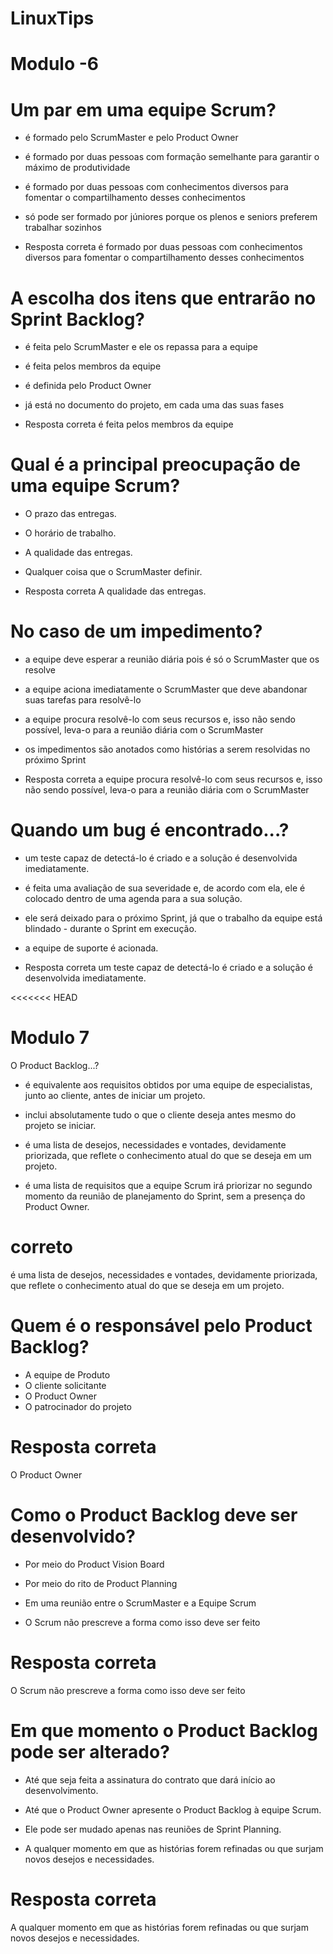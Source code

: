 # LinuxTips

# Modulo -6 
# Um par em uma equipe Scrum?
- é formado pelo ScrumMaster e pelo Product Owner
- é formado por duas pessoas com formação semelhante para garantir o máximo de produtividade
- é formado por duas pessoas com conhecimentos diversos para fomentar o compartilhamento desses conhecimentos
- só pode ser formado por júniores porque os plenos e seniors preferem trabalhar sozinhos

- Resposta correta
é formado por duas pessoas com conhecimentos diversos para fomentar o compartilhamento desses conhecimentos

# A escolha dos itens que entrarão no Sprint Backlog?

- é feita pelo ScrumMaster e ele os repassa para a equipe 
- é feita pelos membros da equipe
- é definida pelo Product Owner
- já está no documento do projeto, em cada uma das suas fases

- Resposta correta
é feita pelos membros da equipe

# Qual é a principal preocupação de uma equipe Scrum?

- O prazo das entregas. 
- O horário de trabalho. 
- A qualidade das entregas.
- Qualquer coisa que o ScrumMaster definir.

- Resposta correta
A qualidade das entregas.

# No caso de um impedimento?

- a equipe deve esperar a reunião diária pois é só o ScrumMaster que os resolve 
- a equipe aciona imediatamente o ScrumMaster que deve abandonar suas tarefas para resolvê-lo  
- a equipe procura resolvê-lo com seus recursos e, isso não sendo possível, leva-o para a reunião diária com o ScrumMaster 
- os impedimentos são anotados como histórias a serem resolvidas no próximo Sprint

- Resposta correta
a equipe procura resolvê-lo com seus recursos e, isso não sendo possível, leva-o para a reunião diária com o ScrumMaster

# Quando um bug é encontrado...?
 
- um teste capaz de detectá-lo é criado e a solução é desenvolvida imediatamente.
- é feita uma avaliação de sua severidade e, de acordo com ela, ele é colocado dentro de uma agenda para a sua solução.
- ele será deixado para o próximo Sprint, já que o trabalho da equipe está blindado - durante o Sprint em execução.
- a equipe de suporte é acionada.

- Resposta correta
um teste capaz de detectá-lo é criado e a solução é desenvolvida imediatamente.
</p>
<<<<<<< HEAD

# Modulo 7 

O Product Backlog...?
 
 
 - é equivalente aos requisitos obtidos por uma equipe de especialistas, junto ao cliente, antes de iniciar um projeto.
 
- inclui absolutamente tudo o que o cliente deseja antes mesmo do projeto se iniciar.

- é uma lista de desejos, necessidades e vontades, devidamente priorizada, que reflete o conhecimento atual do que se deseja em um projeto.

- é uma lista de requisitos que a equipe Scrum irá priorizar no segundo momento da reunião de planejamento do Sprint, sem a presença do Product Owner.

# correto
é uma lista de desejos, necessidades e vontades, devidamente priorizada, que reflete o conhecimento atual do que se deseja em um projeto.

# Quem é o responsável pelo Product Backlog?  
 
- A equipe de Produto
- O cliente solicitante
- O Product Owner
- O patrocinador do projeto

# Resposta correta
O Product Owner


# Como o Product Backlog deve ser desenvolvido?

- Por meio do Product Vision Board

- Por meio do rito de Product Planning

- Em uma reunião entre o ScrumMaster e a Equipe Scrum

- O Scrum não prescreve a forma como isso deve ser feito

# Resposta correta
O Scrum não prescreve a forma como isso deve ser feito

# Em que momento o Product Backlog pode ser alterado?
 
- Até que seja feita a assinatura do contrato que dará início ao desenvolvimento.

 
- Até que o Product Owner apresente o Product Backlog à equipe Scrum.


- Ele pode ser mudado apenas nas reuniões de Sprint Planning.

- A qualquer momento em que as histórias forem refinadas ou que surjam novos desejos e necessidades.

# Resposta correta
A qualquer momento em que as histórias forem refinadas ou que surjam novos desejos e necessidades.
